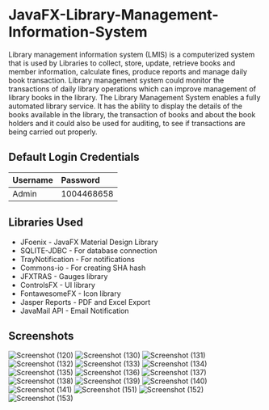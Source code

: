 # JavaFX-Library-Management-Information-System
Library management information system (LMIS) is a computerized system that is used by Libraries to collect, store, update, retrieve books and member information, calculate fines, produce reports and manage daily book transaction. Library management system could monitor the transactions of daily library operations which can improve management of library books in the library. The Library Management System enables a fully automated library service. It has the ability to display the details of the books available in the library, the transaction of books and about the book holders and it could also be used for auditing, to see if transactions are being carried out properly.

## Default Login Credentials
| Username  | Password    |
| :---      | :---        |
| Admin     |  1004468658 |

## Libraries Used

- JFoenix - JavaFX Material Design Library
- SQLITE-JDBC - For database connection
- TrayNotification - For notifications
- Commons-io - For creating SHA hash
- JFXTRAS - Gauges library
- ControlsFX - UI library
- FontawesomeFX - Icon library
- Jasper Reports - PDF and Excel Export
- JavaMail API - Email Notification

## Screenshots

![Screenshot (120)](https://user-images.githubusercontent.com/75673222/101635112-395b6980-3a32-11eb-9e57-8fb0fda2a4fb.png)
![Screenshot (130)](https://user-images.githubusercontent.com/75673222/101635119-3a8c9680-3a32-11eb-8494-9456875da09b.png)
![Screenshot (131)](https://user-images.githubusercontent.com/75673222/101635122-3b252d00-3a32-11eb-9382-c083de8f9c0f.png)
![Screenshot (132)](https://user-images.githubusercontent.com/75673222/101635127-3bbdc380-3a32-11eb-9550-2b964c9ca7df.png)
![Screenshot (133)](https://user-images.githubusercontent.com/75673222/101635130-3c565a00-3a32-11eb-95c9-7c36147c2841.png)
![Screenshot (134)](https://user-images.githubusercontent.com/75673222/101635132-3c565a00-3a32-11eb-8c6a-05aab1be56b4.png)
![Screenshot (135)](https://user-images.githubusercontent.com/75673222/101635133-3ceef080-3a32-11eb-8693-f6a71fda1003.png)
![Screenshot (136)](https://user-images.githubusercontent.com/75673222/101635136-3d878700-3a32-11eb-960b-61591276485b.png)
![Screenshot (137)](https://user-images.githubusercontent.com/75673222/101635140-3d878700-3a32-11eb-989d-54e755ca193b.png)
![Screenshot (138)](https://user-images.githubusercontent.com/75673222/101635143-3e201d80-3a32-11eb-8d4e-d995b49877ba.png)
![Screenshot (139)](https://user-images.githubusercontent.com/75673222/101638291-8c372000-3a36-11eb-8dc4-c03549aefc0e.png)
![Screenshot (140)](https://user-images.githubusercontent.com/75673222/101638296-8e00e380-3a36-11eb-92fd-bfe192bf3731.png)
![Screenshot (141)](https://user-images.githubusercontent.com/75673222/101638299-8e997a00-3a36-11eb-9e85-533276254547.png)
![Screenshot (151)](https://user-images.githubusercontent.com/75673222/102591108-2b84a300-411a-11eb-9dee-caf6a9e8c386.png)
![Screenshot (152)](https://user-images.githubusercontent.com/75673222/102591115-2cb5d000-411a-11eb-9d18-bf3b9d780300.png)
![Screenshot (153)](https://user-images.githubusercontent.com/75673222/102591117-2d4e6680-411a-11eb-937e-e0d8b5f71450.png)

